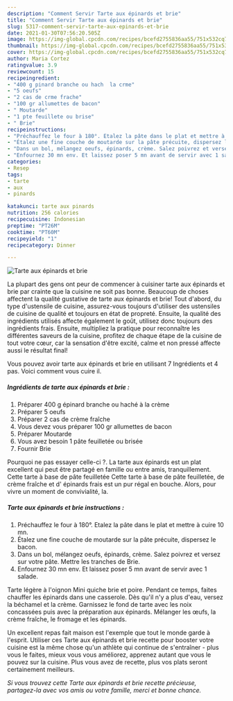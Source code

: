 ```yaml
---
description: "Comment Servir Tarte aux épinards et brie"
title: "Comment Servir Tarte aux épinards et brie"
slug: 5317-comment-servir-tarte-aux-epinards-et-brie
date: 2021-01-30T07:56:20.505Z
image: https://img-global.cpcdn.com/recipes/bcefd2755836aa55/751x532cq70/tarte-aux-epinards-et-brie-photo-principale-de-la-recette.jpg
thumbnail: https://img-global.cpcdn.com/recipes/bcefd2755836aa55/751x532cq70/tarte-aux-epinards-et-brie-photo-principale-de-la-recette.jpg
cover: https://img-global.cpcdn.com/recipes/bcefd2755836aa55/751x532cq70/tarte-aux-epinards-et-brie-photo-principale-de-la-recette.jpg
author: Maria Cortez
ratingvalue: 3.9
reviewcount: 15
recipeingredient:
- "400 g pinard branche ou hach  la crme"
- "5 oeufs"
- "2 cas de crme frache"
- "100 gr allumettes de bacon"
- " Moutarde"
- "1 pte feuillete ou brise"
- " Brie"
recipeinstructions:
- "Préchauffez le four à 180°. Etalez la pâte dans le plat et mettre à cuire 10 mn."
- "Étalez une fine couche de moutarde sur la pâte précuite, dispersez le bacon."
- "Dans un bol, mélangez oeufs, épinards, crème. Salez poivrez et versez sur votre pâte. Mettre les tranches de Brie."
- "Enfournez 30 mn env. Et laissez poser 5 mn avant de servir avec 1 salade."
categories:
- Resep
tags:
- tarte
- aux
- pinards

katakunci: tarte aux pinards 
nutrition: 256 calories
recipecuisine: Indonesian
preptime: "PT26M"
cooktime: "PT60M"
recipeyield: "1"
recipecategory: Dinner

---
```



![Tarte aux épinards et brie](https://img-global.cpcdn.com/recipes/bcefd2755836aa55/751x532cq70/tarte-aux-epinards-et-brie-photo-principale-de-la-recette.jpg)

La plupart des gens ont peur de commencer à cuisiner tarte aux épinards et brie par crainte que la cuisine ne soit pas bonne. Beaucoup de choses affectent la qualité gustative de tarte aux épinards et brie! Tout d'abord, du type d'ustensile de cuisine, assurez-vous toujours d'utiliser des ustensiles de cuisine de qualité et toujours en état de propreté. Ensuite, la qualité des ingrédients utilisés affecte également le goût, utilisez donc toujours des ingrédients frais. Ensuite, multipliez la pratique pour reconnaître les différentes saveurs de la cuisine, profitez de chaque étape de la cuisine de tout votre cœur, car la sensation d'être excité, calme et non pressé affecte aussi le résultat final!

<!--inarticleads1-->

Vous pouvez avoir tarte aux épinards et brie en utilisant 7 Ingrédients et 4 pas. Voici comment vous cuire il.

##### Ingrédients de tarte aux épinards et brie :

1. Préparer 400 g épinard branche ou haché à la crème
1. Préparer 5 oeufs
1. Préparer 2 cas de crème fraîche
1. Vous devez vous préparer 100 gr allumettes de bacon
1. Préparer  Moutarde
1. Vous avez besoin 1 pâte feuilletée ou brisée
1. Fournir  Brie


Pourquoi ne pas essayer celle-ci ?. La tarte aux épinards est un plat excellent qui peut être partagé en famille ou entre amis, tranquillement. Cette tarte à base de pâte feuilletée Cette tarte à base de pâte feuilletée, de crème fraîche et d&#39; épinards frais est un pur régal en bouche. Alors, pour vivre un moment de convivialité, la. 

<!--inarticleads2-->

##### Tarte aux épinards et brie instructions :

1. Préchauffez le four à 180°. Etalez la pâte dans le plat et mettre à cuire 10 mn.
1. Étalez une fine couche de moutarde sur la pâte précuite, dispersez le bacon.
1. Dans un bol, mélangez oeufs, épinards, crème. Salez poivrez et versez sur votre pâte. Mettre les tranches de Brie.
1. Enfournez 30 mn env. Et laissez poser 5 mn avant de servir avec 1 salade.


Tarte légère à l&#39;oignon Mini quiche brie et poire. Pendant ce temps, faites chauffer les épinards dans une casserole. Dès qu&#39;il n&#39;y a plus d&#39;eau, versez la béchamel et la crème. Garnissez le fond de tarte avec les noix concassées puis avec la préparation aux épinards. Mélanger les œufs, la crème fraîche, le fromage et les épinards. 

<!--inarticleads1-->

<p>
Un excellent repas fait maison est l'exemple que tout le monde garde à l'esprit. Utiliser ces Tarte aux épinards et brie recette pour booster votre cuisine est la même chose qu'un athlète qui continue de s'entraîner - plus vous le faites, mieux vous vous améliorez, apprenez autant que vous le pouvez sur la cuisine. Plus vous avez de recette, plus vos plats seront certainement meilleurs.
</p>

<p>
<i>Si vous trouvez cette Tarte aux épinards et brie recette précieuse, partagez-la avec vos amis ou votre famille, merci et bonne chance.</i>
</p>
